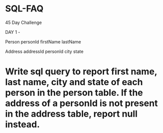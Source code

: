 # SQL-FAQ
45 Day Challenge

DAY 1 - 

Person
    personId
    firstName
    lastName

Address
    addressId
    personId
    city
    state

# Write sql query to report first name, last name, city and state of each person in the person table. If the address of a personId is not present in the address table, report null instead.